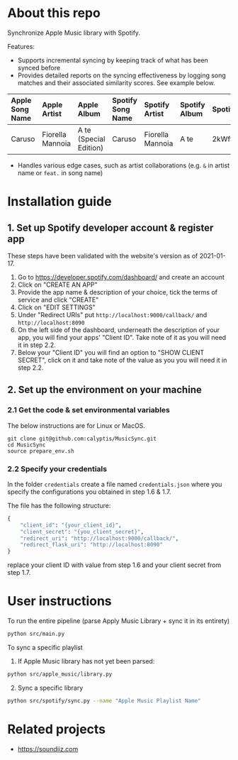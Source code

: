 # About this repo

Synchronize Apple Music library with Spotify.

Features:
- Supports incremental syncing by keeping track of what has been synced before
- Provides detailed reports on the syncing effectiveness by logging song matches and their associated similarity scores.
  See example below.

| Apple Song Name   | Apple Artist     | Apple Album            | Spotify Song Name   | Spotify Artist   | Spotify Album   | Spotify Track ID       |   Match Score |   Song Match Score |   Artist Match Score | Album Match Score |
|:------------------|:-----------------|:-----------------------|:--------------------|:-----------------|:----------------|:-----------------------|--------------:|-------------------:|---------------------:|------------------:|
| Caruso            | Fiorella Mannoia | A te (Special Edition) | Caruso              | Fiorella Mannoia | A te            | 2kWftUZ8PxLQtRvrHX3cIe |        0.9375 |           0.833333 |                0.875 |               0.2 |

- Handles various edge cases, such as artist collaborations (e.g. `&` in artist name or `feat.` in song name)

# Installation guide

## 1. Set up Spotify developer account & register app

These steps have been validated with the website's version as of 2021-01-17.

1. Go to https://developer.spotify.com/dashboard/ and create an account
2. Click on "CREATE AN APP"
3. Provide the app name & description of your choice, tick the terms of service and click "CREATE"
4. Click on "EDIT SETTINGS"
5. Under "Redirect URIs" put `http://localhost:9000/callback/` and `http://localhost:8090`
6. On the left side of the dashboard, underneath the description of your app, you will find your apps' "Client ID".
   Take note of it as you will need it in step 2.2.
7. Below your "Client ID" you will find an option to "SHOW CLIENT SECRET", click on it and take note of the value as you
   you will need it in step 2.2.

## 2. Set up the environment on your machine

### 2.1 Get the code & set environmental variables

The below instructions are for Linux or MacOS.

```commandline
git clone git@github.com:calyptis/MusicSync.git
cd MusicSync
source prepare_env.sh
```

### 2.2 Specify your credentials

In the folder `credentials` create a file named `credentials.json` 
where you specify the configurations you obtained in step 1.6 & 1.7.

The file has the following structure:

```python
{
	"client_id": "{your_client_id}",
	"client_secret": "{you_client_secret}",
	"redirect_uri": "http://localhost:9000/callback/",
	"redirect_flask_uri": "http://localhost:8090"
}
```

replace your client ID with value from step 1.6 and your client secret from step 1.7.


# User instructions

To run the entire pipeline (parse Apply Music Library + sync it in its entirety)
```bash
python src/main.py
```

To sync a specific playlist
1. If Apple Music library has not yet been parsed:

```bash
python src/apple_music/library.py
```

2. Sync a specific library

```bash
python src/spotify/sync.py --name "Apple Music Playlist Name"
```

# Related projects
- https://soundiiz.com
